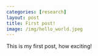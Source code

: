 ```yaml
---
categories: [research]
layout: post
title: First post!
image: /img/hello_world.jpeg
---
```


This is my first post, how exciting!
